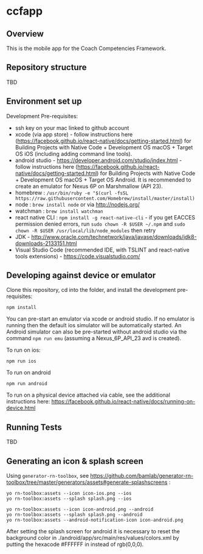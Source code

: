 # ccfapp

## Overview

This is the mobile app for the Coach Competencies Framework.

## Repository structure

TBD

## Environment set up

Development Pre-requisites:
- ssh key on your mac linked to github account
- xcode (via app store) - follow instructions here (https://facebook.github.io/react-native/docs/getting-started.html) for Building Projects with Native Code + Development OS macOS + Target OS iOS (including adding command line tools). 
- android studio - https://developer.android.com/studio/index.html - follow instructions here (https://facebook.github.io/react-native/docs/getting-started.html) for Building Projects with Native Code + Development OS macOS + Target OS Android. It is recommended to create an emulator for Nexus 6P on Marshmallow (API 23).
- homebrew : `/usr/bin/ruby -e "$(curl -fsSL https://raw.githubusercontent.com/Homebrew/install/master/install)`
- node : `brew install node` or via http://nodejs.org/
- watchman : `brew install watchman`
- react native CLI : `npm install -g react-native-cli` - if you get EACCES permission denied errors, run `sudo chown -R $USER ~/.npm` and `sudo chown -R $USER /usr/local/lib/node_modules` then retry
- JDK - http://www.oracle.com/technetwork/java/javase/downloads/jdk8-downloads-2133151.html
- Visual Studio Code (recommended IDE, with TSLINT and react-native tools extensions) - https://code.visualstudio.com/

## Developing against device or emulator

Clone this repository, cd into the folder, and install the development pre-requisites:

`npm install`
  
You can pre-start an emulator via xcode or android studio. If no emulator is running then the default ios simulator will be automatically started. An Android simulator can also be pre-started without android studio via the command `npm run emu` (assuming a Nexus_6P_API_23 avd is created).
  
To run on ios:

`npm run ios`

To run on android

`npm run android`

To run on a physical device attached via cable, see the additional instructions here: https://facebook.github.io/react-native/docs/running-on-device.html

## Running Tests

TBD

## Generating an icon & splash screen

Using `generator-rn-toolbox`, see https://github.com/bamlab/generator-rn-toolbox/tree/master/generators/assets#generate-splashscreens :

```
yo rn-toolbox:assets --icon icon-ios.png --ios
yo rn-toolbox:assets --splash splash.png --ios

yo rn-toolbox:assets --icon icon-android.png --android
yo rn-toolbox:assets --splash splash.png --android
yo rn-toolbox:assets --android-notification-icon icon-android.png
```

After setting the splash screen for android it is necessary to reset the background color in ./android/app/src/main/res/values/colors.xml by putting the hexacode #FFFFFF in instead of rgb(0,0,0).
